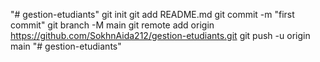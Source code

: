 "# gestion-etudiants"  git init git add README.md git commit -m "first commit" git branch -M main git remote add origin https://github.com/SokhnAida212/gestion-etudiants.git git push -u origin main
"# gestion-etudiants" 
